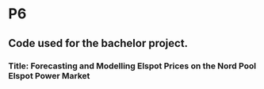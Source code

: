 # P6
## Code used for the bachelor project.
### Title: Forecasting and Modelling Elspot Prices on the Nord Pool Elspot Power Market
